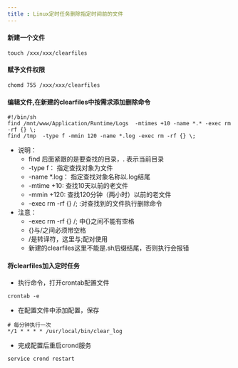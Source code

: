 ```yaml
---
title : Linux定时任务删除指定时间前的文件
---
```


#### 新建一个文件
```
touch /xxx/xxx/clearfiles
```

#### 赋予文件权限
```
chomd 755 /xxx/xxx/clearfiles
```

#### 编辑文件,在新建的clearfiles中按需求添加删除命令
```
#!/bin/sh
find /mnt/www/Application/Runtime/Logs  -mtimes +10 -name *.* -exec rm -rf {} \;
find /tmp  -type f -mmin 120 -name *.log -exec rm -rf {} \;
```
* 说明：
	*  find 后面紧跟的是要查找的目录，. 表示当前目录
 	* -type f：	指定查找对象为文件
	* -name *.log：	指定查找对象名称以.log结尾
 	* -mtime +10:	 查找10天以前的老文件
 	* -mmin +120:	 查找120分钟（两小时）以前的老文件
 	* -exec rm -rf {} /;  :对查找到的文件执行删除命令
* 注意：
	* -exec rm -rf {} /; 中{}之间不能有空格
	* {}与/之间必须带空格
	* /是转译符，这里与;配对使用
	* 新建的clearfiles这里不能是.sh后缀结尾，否则执行会报错


#### 将clearfiles加入定时任务
* 执行命令，打开crontab配置文件
```
crontab -e
```
* 在配置文件中添加配置，保存
```
# 每分钟执行一次
*/1 * * * * /usr/local/bin/clear_log
```
* 完成配置后重启crond服务
```
service crond restart
```
